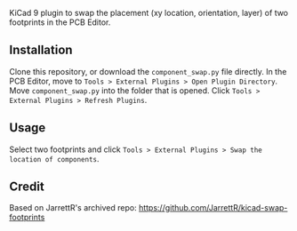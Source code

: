 KiCad 9 plugin to swap the placement (xy location, orientation, layer) of two footprints in the PCB Editor.

## Installation 
Clone this repository, or download the `component_swap.py` file directly. In the PCB Editor, move to `Tools > External Plugins > Open Plugin Directory`. Move `component_swap.py` into the folder that is opened. Click `Tools > External Plugins > Refresh Plugins`.

## Usage
Select two footprints and click `Tools > External Plugins > Swap the location of components`.


## Credit
Based on JarrettR's archived repo: https://github.com/JarrettR/kicad-swap-footprints
